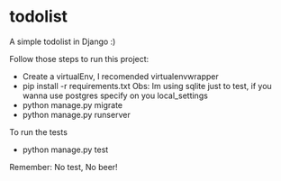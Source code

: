 # todolist
A simple todolist in Django :)

Follow those steps to run this project:
* Create a virtualEnv, I recomended virtualenvwrapper
* pip install -r requirements.txt
Obs: Im using sqlite just to test, if you wanna use postgres specify on you local_settings
* python manage.py migrate
* python manage.py runserver

To run the tests
* python manage.py test

Remember: No test, No beer!
